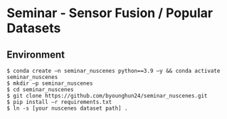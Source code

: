 # Seminar - Sensor Fusion / Popular Datasets
## Environment
```
$ conda create –n seminar_nuscenes python==3.9 –y && conda activate seminar_nuscenes
$ mkdir –p seminar_nuscenes
$ cd seminar_nuscenes
$ git clone https://github.com/byounghun24/seminar_nuscenes.git
$ pip install –r requirements.txt
$ ln -s [your nuscenes dataset path] .
```
